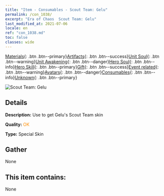 ```yaml
---
title: "Item - Consumables - Scout Team: Gelu"
permalink: /con_1038/
excerpt: "Era of Chaos  Scout Team: Gelu"
last_modified_at: 2021-07-06
locale: en
ref: "con_1038.md"
toc: false
classes: wide
---
```

 [Materials](/Items/){: .btn .btn--primary}[Artifacts](/Items/Artifacts/){: .btn .btn--success}[Unit Soul](/Items/UnitSoul/){: .btn .btn--warning}[Unit Awakening](/Items/UnitAwakening/){: .btn .btn--danger}[Hero Soul](/Items/HeroSoul/){: .btn .btn--info}[Hero Skill](/Items/HeroSkill/){: .btn .btn--primary}[Gift](/Items/Gift/){: .btn .btn--success}[Event related](/Items/Events/){: .btn .btn--warning}[Avatars](/Items/Avatars/){: .btn .btn--danger}[Consumables](/Items/Consumables/){: .btn .btn--info}[Unknown](/Items/Unknown/){: .btn .btn--primary}

 ![Scout Team: Gelu](/images/h/h_Gelu5.jpg)

## Details
 **Description:** Use to get Gelu's Scout Team skin

 **Quality:** <span style="color: #FF8C00">OK</span>

 **Type:** Special Skin

## Gather

  None

## This item contains:

  None

